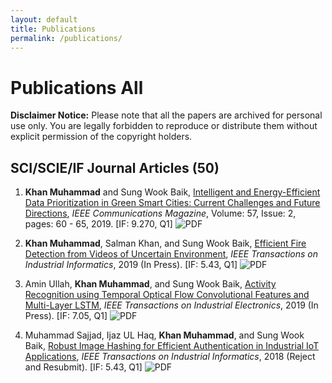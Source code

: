```yaml
---
layout: default
title: Publications
permalink: /publications/
---
```


# Publications All

**Disclaimer Notice:** Please note that all the papers are archived for personal use only. You are legally forbidden to reproduce or distribute them without explicit permission of the copyright holders.

## SCI/SCIE/IF Journal Articles (50)

1. **Khan Muhammad** and Sung Wook Baik, [Intelligent and Energy-Efficient Data Prioritization in Green Smart Cities: Current Challenges and Future Directions](https://link-to-paper1.com), *IEEE Communications Magazine*, Volume: 57, Issue: 2, pages: 60 - 65, 2019. [IF: 9.270, Q1]
   ![PDF](https://upload.wikimedia.org/wikipedia/commons/8/87/PDF_file_icon.svg)

2. **Khan Muhammad**, Salman Khan, and Sung Wook Baik, [Efficient Fire Detection from Videos of Uncertain Environment](https://link-to-paper2.com), *IEEE Transactions on Industrial Informatics*, 2019 (In Press). [IF: 5.43, Q1]
   ![PDF](https://upload.wikimedia.org/wikipedia/commons/8/87/PDF_file_icon.svg)

3. Amin Ullah, **Khan Muhammad**, and Sung Wook Baik, [Activity Recognition using Temporal Optical Flow Convolutional Features and Multi-Layer LSTM](https://link-to-paper3.com), *IEEE Transactions on Industrial Electronics*, 2019 (In Press). [IF: 7.05, Q1]
   ![PDF](https://upload.wikimedia.org/wikipedia/commons/8/87/PDF_file_icon.svg)

4. Muhammad Sajjad, Ijaz UL Haq, **Khan Muhammad**, and Sung Wook Baik, [Robust Image Hashing for Efficient Authentication in Industrial IoT Applications](https://link-to-paper4.com), *IEEE Transactions on Industrial Informatics*, 2018 (Reject and Resubmit). [IF: 5.43, Q1]
   ![PDF](https://upload.wikimedia.org/wikipedia/commons/8/87/PDF_file_icon.svg)

<!-- Add more publications as needed -->

<style>
  .publications {
    margin-bottom: 20px;
    padding-left: 10px;
    border-left: 5px solid #6c757d;
  }

  .pdf-icon {
    width: 20px;
    height: 20px;
    vertical-align: middle;
    margin-left: 5px;
  }
</style>
